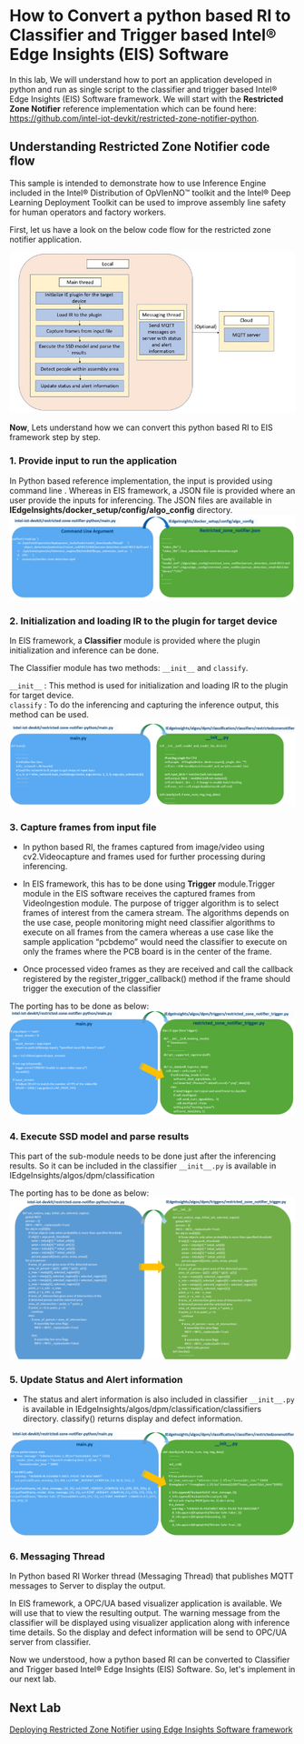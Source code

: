 # How to Convert a python based RI to Classifier and Trigger based Intel® Edge Insights (EIS) Software

In this lab, We will understand how to port an application developed in python and run as single script to the classifier and trigger based Intel® Edge Insights (EIS) Software framework. We will start with the **Restricted Zone Notifier** reference implementation which can be found here: https://github.com/intel-iot-devkit/restricted-zone-notifier-python.

## Understanding Restricted Zone Notifier code flow
This sample is intended to demonstrate how to use Inference Engine included in the Intel® Distribution of OpVIenNO™ toolkit and the Intel® Deep Learning Deployment Toolkit can be used to improve assembly line safety for human operators and factory workers.

First, let us have a look on the below code flow for the restricted zone notifier application.

![](images/flowchart.jpg)

**Now**, Lets understand how we can convert this python based RI to EIS framework step by step.

### 1. Provide input to run the application

In Python based reference implementation, the input is provided using command line . Whereas in EIS framework, a JSON file is provided where an user provide the inputs for inferencing. The JSON files are available in **IEdgeInsights/docker_setup/config/algo_config** directory.
![](images/rzn_input.png)


### 2. Initialization and loading IR to the plugin for target device

  In EIS framework, a **Classifier** module is provided where the plugin initialization and inference can be done.

  The Classifier module has two methods: `__init__` and `classify`.

  `__init__`  : This method is used for initialization and loading IR to the plugin for target device.  
  `classify` : To do the inferencing and capturing the inference output, this method can be used.
![](images/rzn_initialization.png)

### 3. Capture frames from input file
- In python based RI, the  frames captured from image/video using cv2.Videocapture and frames used for further processing during inferencing.


- In EIS framework, this has to be done using **Trigger** module.Trigger module in the EIS software receives the captured frames from VideoIngestion module. The purpose of trigger algorithm is to select frames of interest from the camera stream. The algorithms depends on the use case, people monitoring might need classifier algorithms to execute on all frames from the camera whereas a use case like the sample application “pcbdemo” would need the classifier to execute on only the frames where the PCB board is in the center of the frame.

- Once processed video frames as they are received and call the callback registered by the register_trigger_callback() method if the frame should trigger the execution of the classifier

The porting has to be done as below:
![](images/rzn_trigger.png)

### 4. Execute SSD model and parse results

This part of the sub-module needs to be done just after the inferencing results. So it can be included in the classifier `__init__.py` is available in IEdgeInsights/algos/dpm/classification

The porting has to be done as below:
![](images/rzn_ssd_out.png)

### 5. Update Status and Alert information
- The status and alert information is also included in classifier `__init__.py` is available in IEdgeInsights/algos/dpm/classification/classifiers directory.
classify() returns display and defect information.

![](images/rzn_output.png)

### 6. Messaging Thread
In Python based RI Worker thread (Messaging Thread) that publishes MQTT messages to Server to display the output.

In EIS framework, a OPC/UA based visualizer application is available. We will use that to view the resulting output.
The warning message from the classifier will be displayed using visualizer application along with inference time details. So the display and defect information will be send to OPC/UA server from classifier.

Now we understood, how a python based RI can be converted to Classifier and Trigger based Intel® Edge Insights (EIS) Software. So, let's implement in our next lab.

## Next Lab
[Deploying Restricted Zone Notifier using Edge Insights Software framework](./lab_restricted_zone_notifier.md)
